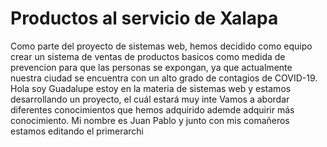 # Productos al servicio de Xalapa

Como parte del proyecto de sistemas web, hemos decidido como equipo crear un sistema de ventas de productos basicos como medida de prevencion para que las personas se expongan, ya que actualmente nuestra ciudad se encuentra con un alto grado de contagios de COVID-19.
Hola soy Guadalupe estoy en la materia de sistemas web y estamos desarrollando un proyecto, el cuál estará muy inte
Vamos a abordar diferentes  conocimientos que hemos adquirido ademde adquirir más conocimiento. 
Mi nombre es Juan Pablo y junto con mis comañeros estamos editando el primerarchi
